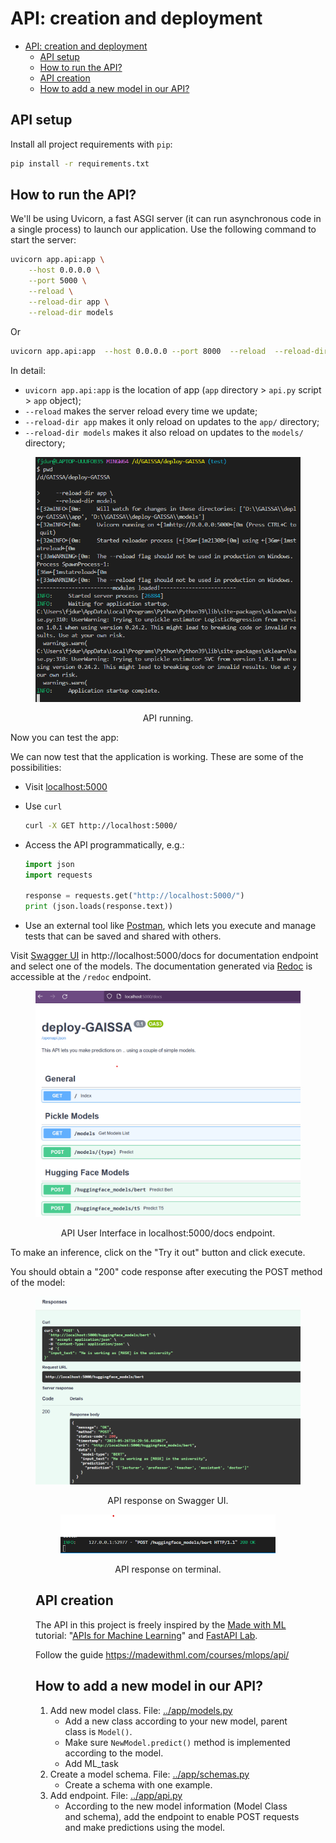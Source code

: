 # API: creation and deployment

- [API: creation and deployment](#api-creation-and-deployment)
  - [API setup](#api-setup)
  - [How to run the API?](#how-to-run-the-api)
  - [API creation](#api-creation)
  - [How to add a new model in our API?](#how-to-add-a-new-model-in-our-api)


## API setup

Install all project requirements with `pip`:

```bash
pip install -r requirements.txt
```

## How to run the API?

We'll be using Uvicorn, a fast ASGI server (it can run asynchronous code in a single process) to launch our application. Use the following command to start the server:

```bash
uvicorn app.api:app \
    --host 0.0.0.0 \
    --port 5000 \
    --reload \
    --reload-dir app \
    --reload-dir models
```
Or
```bash
uvicorn app.api:app  --host 0.0.0.0 --port 8000  --reload  --reload-dir deploy-GAISSA --reload-dir app 
```
In detail:

- `uvicorn app.api:app` is the location of app (`app` directory > `api.py` script > `app` object);
- `--reload` makes the server reload every time we update;
- `--reload-dir app` makes it only reload on updates to the `app/` directory;
- `--reload-dir models` makes it also reload on updates to the `models/` directory;


<center><figure>
  <img
  src="images/01_api_running.png"
</figure></center>
<p style="text-align: center;">API running.</p>


Now you can test the app:

We can now test that the application is working. These are some of the possibilities:

- Visit [localhost:5000](http://localhost:5000/)
- Use `curl`

  ```bash
  curl -X GET http://localhost:5000/
  ```

- Access the API programmatically, e.g.:

  ```python
  import json
  import requests

  response = requests.get("http://localhost:5000/")
  print (json.loads(response.text))
  ```

- Use an external tool like [Postman](https://www.postman.com), which lets you execute and manage tests that can be saved and shared with others.

Visit [Swagger UI](http://localhost:5000/docs) in http://localhost:5000/docs for documentation endpoint and select one of the models. The documentation generated via [Redoc](https://github.com/Redocly/redoc) is accessible at the `/redoc` endpoint.


<center><figure>
  <img
  src="images/01_api_ui.png"
</figure></center>
<p style="text-align: center;">API User Interface in localhost:5000/docs endpoint.</p>


To make an inference, click on the "Try it out" button and click execute.

You should obtain a "200" code response after executing the POST method of the model:

<figure>
  <img
  src="images/01_api_response_ui.png"
</figure>
<p style="text-align: center;">API response on Swagger UI.</p>


<center><figure>
  <img
  src="images/01_api_response_terminal.png"
</figure></center>
<p style="text-align: center;">API response on terminal.</p>


## API creation
The API in this project is freely inspired by the [Made with ML](https://madewithml.com) tutorial: "[APIs for Machine Learning](https://madewithml.com/courses/mlops/api/)" and [FastAPI Lab](https://github.com/se4ai2122-cs-uniba/SE4AI2021Course_FastAPI-demo).

Follow the guide https://madewithml.com/courses/mlops/api/

## How to add a new model in our API?

1. Add new model class.
   File: [../app/models.py](../app/models.py)
   - Add a new class according to your new model, parent class is `Model()`.
   - Make sure `NewModel.predict()` method is implemented according to the model.
   - Add ML_task
2. Create a model schema.
   File: [../app/schemas.py](../app/schemas.py)
   - Create a schema with one example.
3. Add endpoint.
   File: [../app/api.py](../app/api.py)
   - According to the new model information (Model Class and schema), add the endpoint to enable POST requests and make predictions using the model.
